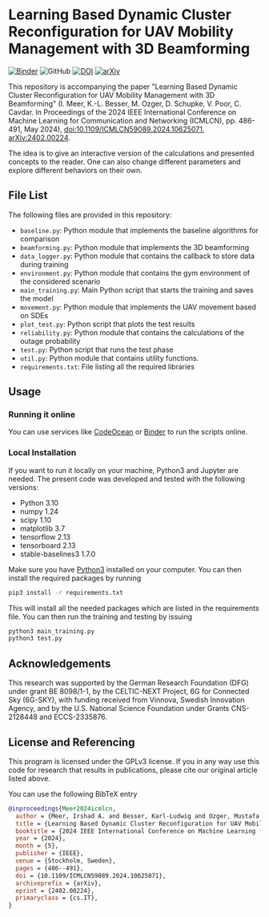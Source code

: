 # Learning Based Dynamic Cluster Reconfiguration for UAV Mobility Management with 3D Beamforming

[![Binder](https://mybinder.org/badge_logo.svg)](https://mybinder.org/v2/gh/Irshadmeer/ICMLCN-2024-Dynamic-Clustering)
![GitHub](https://img.shields.io/github/license/Irshadmeer/ICMLCN-2024-Dynamic-Clustering)
[![DOI](https://img.shields.io/badge/doi-10.1109/ICMLCN59089.2024.10625071-informational)](https://doi.org/10.1109/ICMLCN59089.2024.10625071)
[![arXiv](https://img.shields.io/badge/arXiv-2402.00224-informational)](https://arxiv.org/abs/2402.00224)


This repository is accompanying the paper "Learning Based Dynamic Cluster
Reconfiguration for UAV Mobility Management with 3D Beamforming" (I. Meer,
K.-L. Besser, M. Ozger, D. Schupke, V. Poor, C. Cavdar. In Proceedings of the
2024 IEEE International Conference on Machine Learning for Communication and
Networking (ICMLCN), pp. 486-491, May 2024),
[doi:10.1109/ICMLCN59089.2024.10625071](https://doi.org/10.1109/ICMLCN59089.2024.10625071),
[arXiv:2402.00224](https://arxiv.org/abs/2402.00224).

The idea is to give an interactive version of the calculations and presented
concepts to the reader. One can also change different parameters and explore
different behaviors on their own.


## File List
The following files are provided in this repository:

- `baseline.py`: Python module that implements the baseline algorithms for
  comparison
- `beamforming.py`: Python module that implements the 3D beamforming
- `data_logger.py`: Python module that contains the callback to store data
  during training
- `environment.py`: Python module that contains the gym environment of the
  considered scenario
- `main_training.py`: Main Python script that starts the training and saves the
  model
- `movement.py`: Python module that implements the UAV movement based on SDEs
- `plot_test.py`: Python script that plots the test results
- `reliability.py`: Python module that contains the calculations of the outage
  probability
- `test.py`: Python script that runs the test phase
- `util.py`: Python module that contains utility functions.
- `requirements.txt`: File listing all the required libraries
## Usage
### Running it online
You can use services like [CodeOcean](https://codeocean.com) or
[Binder](https://mybinder.org/v2/gh/Irshadmeer/ICMLCN-2024-Dynamic-Clustering/HEAD)
to run the scripts online.

### Local Installation
If you want to run it locally on your machine, Python3 and Jupyter are needed.
The present code was developed and tested with the following versions:

- Python 3.10
- numpy 1.24
- scipy 1.10
- matplotlib 3.7
- tensorflow 2.13
- tensorboard 2.13
- stable-baselines3 1.7.0


Make sure you have [Python3](https://www.python.org/downloads/) installed on
your computer.
You can then install the required packages by running
```bash
pip3 install -r requirements.txt
```
This will install all the needed packages which are listed in the requirements 
file. 
You can then run the training and testing by issuing
```bash
python3 main_training.py
python3 test.py
```


## Acknowledgements
This research was supported by the German Research Foundation (DFG) under grant
BE 8098/1-1, by the CELTIC-NEXT Project, 6G for Connected Sky (6G-SKY), with
funding received from Vinnova, Swedish Innovation Agency, and by the U.S.
National Science Foundation under Grants CNS-2128448 and ECCS-2335876.


## License and Referencing
This program is licensed under the GPLv3 license. If you in any way use this
code for research that results in publications, please cite our original
article listed above.

You can use the following BibTeX entry
```bibtex
@inproceedings{Meer2024icmlcn,
  author = {Meer, Irshad A. and Besser, Karl-Ludwig and Ozger, Mustafa and Schupke, Dominic and Poor, H. Vincent and Cavdar, Cicek},
  title = {Learning Based Dynamic Cluster Reconfiguration for UAV Mobility Management With 3D Beamforming},
  booktitle = {2024 IEEE International Conference on Machine Learning for Communication and Networking (ICMLCN)},
  year = {2024},
  month = {5},
  publisher = {IEEE},
  venue = {Stockholm, Sweden},
  pages = {486--491},
  doi = {10.1109/ICMLCN59089.2024.10625071},
  archiveprefix = {arXiv},
  eprint = {2402.00224},
  primaryclass = {cs.IT},
}
```
